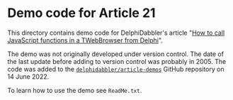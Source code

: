 # Demo code for Article 21

This directory contains demo code for DelphiDabbler's article "[How to call JavaScript functions in a TWebBrowser from Delphi](https://delphidabbler.com/articles/article-21)".

The demo was not originally developed under version control. The date of the last update before adding to version control was probably in 2005. The code was added to the [`delphidabbler/article-demos`](https://github.com/delphidabbler/article-demos) GitHub repository on 14 June 2022.

To learn how to use the demo see `ReadMe.txt`.
